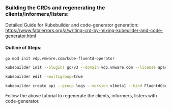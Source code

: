 ### Building the CRDs and regenerating the clients/informers/listers:

Detailed Guide for Kubebuilder and code-generator generation:
https://www.fatalerrors.org/a/writing-crd-by-mixing-kubeuilder-and-code-generator.html


#### Outline of Steps:

```bash
go mod init vdp.vmware.com/kube-fluentd-operator

kubebuilder init --plugins go/v3 --domain vdp.vmware.com --license apache2 --owner "VMware VDP Team" --repo vdp.vmware.com/kube-fluentd-operator --skip-go-version-check

kubebuilder edit --multigroup=true

kubebuilder create api --group logs --version v1beta1 --kind FluentdConfig
```

Follow the above tutorial to regenerate the clients, informers, listers with code-generator.
